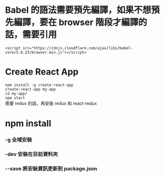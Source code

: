 # Babel 的語法需要預先編譯，如果不想預先編譯，要在 browser 階段才編譯的話，需要引用    
`<script src="https://cdnjs.cloudflare.com/ajax/libs/babel-core/5.8.23/browser.min.js"></script>`

# Create React App
`npm install -g create-react-app`    
`create-react-app my-app`    
`cd my-app/`    
`npm start`    
需要 redux 的話，再安裝 redux 和 react-redux

# npm install
### -g 全域安裝
### -dev 安裝在目前資料夾
### --save 將安裝資訊更新到 package.json